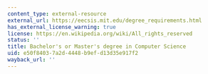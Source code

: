 ```yaml
---
content_type: external-resource
external_url: https://eecsis.mit.edu/degree_requirements.html
has_external_license_warning: true
license: https://en.wikipedia.org/wiki/All_rights_reserved
status: ''
title: Bachelor's or Master's degree in Computer Science
uid: e50f8403-7a2d-4448-b9ef-d13d35e917f2
wayback_url: ''
---
```

